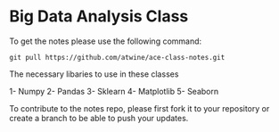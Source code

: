 # Big Data Analysis Class

To get the notes please use the following command:

```
git pull https://github.com/atwine/ace-class-notes.git

```

The necessary libaries to use in these classes

1- Numpy
2- Pandas
3- Sklearn
4- Matplotlib
5- Seaborn


To contribute to the notes repo, please first fork it to your repository or create a branch to be able to push your updates.
